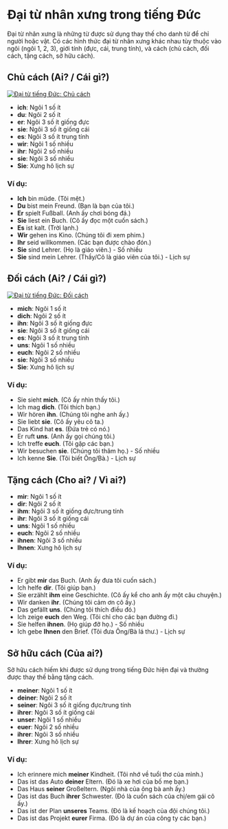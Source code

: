 # Đại từ nhân xưng trong tiếng Đức

Đại từ nhân xưng là những từ được sử dụng thay thế cho danh từ để chỉ người hoặc vật. Có các hình thức đại từ nhân xưng khác nhau tùy thuộc vào ngôi (ngôi 1, 2, 3), giới tính (đực, cái, trung tính), và cách (chủ cách, đối cách, tặng cách, sở hữu cách).

## Chủ cách (Ai? / Cái gì?)

[![Đại từ tiếng Đức: Chủ cách](https://img.youtube.com/vi/IGmXQG65TSY/0.jpg)](https://www.youtube.com/watch?v=IGmXQG65TSY)

- **ich**: Ngôi 1 số ít
- **du**: Ngôi 2 số ít
- **er**: Ngôi 3 số ít giống đực
- **sie**: Ngôi 3 số ít giống cái
- **es**: Ngôi 3 số ít trung tính
- **wir**: Ngôi 1 số nhiều
- **ihr**: Ngôi 2 số nhiều
- **sie**: Ngôi 3 số nhiều
- **Sie**: Xưng hô lịch sự

### Ví dụ:

- **Ich** bin müde. (Tôi mệt.)
- **Du** bist mein Freund. (Bạn là bạn của tôi.)
- **Er** spielt Fußball. (Anh ấy chơi bóng đá.)
- **Sie** liest ein Buch. (Cô ấy đọc một cuốn sách.)
- **Es** ist kalt. (Trời lạnh.)
- **Wir** gehen ins Kino. (Chúng tôi đi xem phim.)
- **Ihr** seid willkommen. (Các bạn được chào đón.)
- **Sie** sind Lehrer. (Họ là giáo viên.) - Số nhiều
- **Sie** sind mein Lehrer. (Thầy/Cô là giáo viên của tôi.) - Lịch sự

## Đối cách (Ai? / Cái gì?)

[![Đại từ tiếng Đức: Đối cách](https://img.youtube.com/vi/GHRHSR-5thc/0.jpg)](https://www.youtube.com/watch?v=GHRHSR-5thc)

- **mich**: Ngôi 1 số ít
- **dich**: Ngôi 2 số ít
- **ihn**: Ngôi 3 số ít giống đực
- **sie**: Ngôi 3 số ít giống cái
- **es**: Ngôi 3 số ít trung tính
- **uns**: Ngôi 1 số nhiều
- **euch**: Ngôi 2 số nhiều
- **sie**: Ngôi 3 số nhiều
- **Sie**: Xưng hô lịch sự

### Ví dụ:

- Sie sieht **mich**. (Cô ấy nhìn thấy tôi.)
- Ich mag **dich**. (Tôi thích bạn.)
- Wir hören **ihn**. (Chúng tôi nghe anh ấy.)
- Sie liebt **sie**. (Cô ấy yêu cô ta.)
- Das Kind hat **es**. (Đứa trẻ có nó.)
- Er ruft **uns**. (Anh ấy gọi chúng tôi.)
- Ich treffe **euch**. (Tôi gặp các bạn.)
- Wir besuchen **sie**. (Chúng tôi thăm họ.) - Số nhiều
- Ich kenne **Sie**. (Tôi biết Ông/Bà.) - Lịch sự

## Tặng cách (Cho ai? / Vì ai?)

- **mir**: Ngôi 1 số ít
- **dir**: Ngôi 2 số ít
- **ihm**: Ngôi 3 số ít giống đực/trung tính
- **ihr**: Ngôi 3 số ít giống cái
- **uns**: Ngôi 1 số nhiều
- **euch**: Ngôi 2 số nhiều
- **ihnen**: Ngôi 3 số nhiều
- **Ihnen**: Xưng hô lịch sự

### Ví dụ:

- Er gibt **mir** das Buch. (Anh ấy đưa tôi cuốn sách.)
- Ich helfe **dir**. (Tôi giúp bạn.)
- Sie erzählt **ihm** eine Geschichte. (Cô ấy kể cho anh ấy một câu chuyện.)
- Wir danken **ihr**. (Chúng tôi cảm ơn cô ấy.)
- Das gefällt **uns**. (Chúng tôi thích điều đó.)
- Ich zeige **euch** den Weg. (Tôi chỉ cho các bạn đường đi.)
- Sie helfen **ihnen**. (Họ giúp đỡ họ.) - Số nhiều
- Ich gebe **Ihnen** den Brief. (Tôi đưa Ông/Bà lá thư.) - Lịch sự

## Sở hữu cách (Của ai?)

Sở hữu cách hiếm khi được sử dụng trong tiếng Đức hiện đại và thường được thay thế bằng tặng cách.

- **meiner**: Ngôi 1 số ít
- **deiner**: Ngôi 2 số ít
- **seiner**: Ngôi 3 số ít giống đực/trung tính
- **ihrer**: Ngôi 3 số ít giống cái
- **unser**: Ngôi 1 số nhiều
- **euer**: Ngôi 2 số nhiều
- **ihrer**: Ngôi 3 số nhiều
- **Ihrer**: Xưng hô lịch sự

### Ví dụ:

- Ich erinnere mich **meiner** Kindheit. (Tôi nhớ về tuổi thơ của mình.)
- Das ist das Auto **deiner** Eltern. (Đó là xe hơi của bố mẹ bạn.)
- Das Haus **seiner** Großeltern. (Ngôi nhà của ông bà anh ấy.)
- Das ist das Buch **ihrer** Schwester. (Đó là cuốn sách của chị/em gái cô ấy.)
- Das ist der Plan **unseres** Teams. (Đó là kế hoạch của đội chúng tôi.)
- Das ist das Projekt **eurer** Firma. (Đó là dự án của công ty các bạn.)
